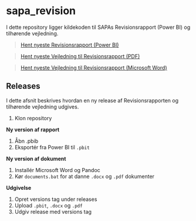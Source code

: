# sapa_revision


I dette repository ligger kildekoden til SAPAs Revisionsrapport (Power BI) og tilhørende vejledning.

> [Hent nyeste Revisionsrapport (Power BI)](https://github.com/kombit/sapa_revision/releases/latest/download/Revisionsrapport.pbit)

> [Hent nyeste Vejledning til Revisionsrapport (PDF)](https://github.com/kombit/sapa_revision/releases/latest/download/Vejledning%20til%20Revisionsrapport.pdf)

> [Hent nyeste Vejledning til Revisionsrapport (Microsoft Word)](https://github.com/kombit/sapa_revision/releases/latest/download/Vejledning%20til%20Revisionsrapport.docx)

## Releases

I dette afsnit beskrives hvordan en ny release af Revisionsrapporten og tilhørende vejledning udgives.

1. Klon repository

__Ny version af rapport__

1. Åbn .pbib
2. Eksportér fra Power BI til `.pbit`

__Ny version af dokument__

1. Installér Microsoft Word og Pandoc
2. Kør `documents.bat` for at danne `.docx` og `.pdf` dokumenter

__Udgivelse__

1. Opret versions tag under releases
2. Upload `.pbit`, `.docx` og `.pdf`
3. Udgiv release med versions tag